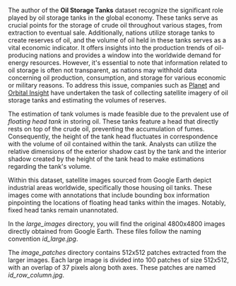 The author of the **Oil Storage Tanks** dataset recognize the significant role played by oil storage tanks in the global economy. These tanks serve as crucial points for the storage of crude oil throughout various stages, from extraction to eventual sale. Additionally, nations utilize storage tanks to create reserves of oil, and the volume of oil held in these tanks serves as a vital economic indicator. It offers insights into the production trends of oil-producing nations and provides a window into the worldwide demand for energy resources. However, it's essential to note that information related to oil storage is often not transparent, as nations may withhold data concerning oil production, consumption, and storage for various economic or military reasons. To address this issue, companies such as [Planet](https://www.planet.com/) and [Orbital Insight](https://orbitalinsight.com/) have undertaken the task of collecting satellite imagery of oil storage tanks and estimating the volumes of reserves.

The estimation of tank volumes is made feasible due to the prevalent use of *floating head tank* in storing oil. These tanks feature a head that directly rests on top of the crude oil, preventing the accumulation of fumes. Consequently, the height of the tank head fluctuates in correspondence with the volume of oil contained within the tank. Analysts can utilize the relative dimensions of the exterior shadow cast by the tank and the interior shadow created by the height of the tank head to make estimations regarding the tank's volume.

Within this dataset, satellite images sourced from Google Earth depict industrial areas worldwide, specifically those housing oil tanks. These images come with annotations that include bounding box information pinpointing the locations of floating head tanks within the images. Notably, fixed head tanks remain unannotated.

In the *large_images* directory, you will find the original 4800x4800 images directly obtained from Google Earth. These files follow the naming convention <i>id_large.jpg</i>.

The *image_patches* directory contains 512x512 patches extracted from the larger images. Each large image is divided into 100 patches of size 512x512, with an overlap of 37 pixels along both axes. These patches are named <i>id_row_column.jpg</i>.
